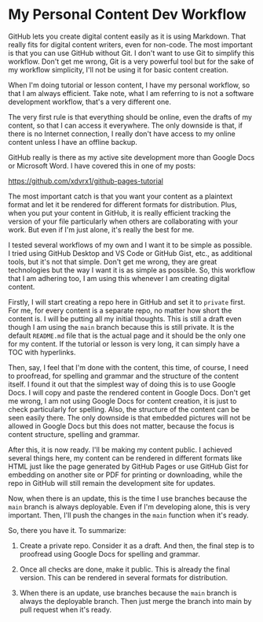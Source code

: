 # My Personal Content Dev Workflow
GitHub lets you create digital content
easily as it is using Markdown. That 
really fits for digital content writers,
even for non-code. The most important
is that you can use GitHub without
Git. I don't want to use Git to simplify
this workflow. Don't get me wrong,
Git is a very powerful tool but
for the sake of my workflow simplicity,
I'll not be using it for basic
content creation.

When I'm doing tutorial or lesson 
content, I have my personal 
workflow, so that I am always efficient.
Take note, what I am referring to
is not a software development workflow,
that's a very different one.

The very first rule is that everything
should be online, even the drafts of 
my content, so that I can access it
everywhere. The only downside is that,
if there is no Internet connection, I really 
don't have access to my online content
unless I have an offline backup.

GitHub really is there as my active
site development more than Google Docs
or Microsoft Word. I have covered
this in one of my posts:

<https://github.com/xdvrx1/github-pages-tutorial>

The most important catch is that
you want your content as a plaintext 
format and let it be rendered for
different formats for distribution.
Plus, when you put your content in 
GitHub, it is really efficient
tracking the version of your file
particularly when others
are collaborating with your work.
But even if I'm just alone, it's 
really the best for me.

I tested several workflows of my
own and I want it to be simple as
possible. I tried using GitHub 
Desktop and VS Code or GitHub Gist, etc.,
as additional tools, 
but it's not that simple.
Don't get me wrong, they are great
technologies but the way I want it
is as simple as possible. So, 
this workflow that I am adhering
too, I am using this whenever
I am creating digital content.

Firstly, I will start creating
a repo here in GitHub and set it
to `private` first. For me, for every
content is a separate repo, no
matter how short the content is.
I will be putting all my 
initial thoughts.
This is still a draft even though
I am using the `main` branch because
this is still private. It is the 
default `README.md` file that is the 
actual page and it should be the only
one for my content. If the
tutorial or lesson is very long,
it can simply have a TOC with
hyperlinks.

Then, say, I feel that I'm done with
the content, this time, of course, 
I need to proofread, for spelling
and grammar and the structure of the
content itself. I found it out that
the simplest way of doing this
is to use Google Docs. I will 
copy and paste the rendered content
in Google Docs. Don't get me wrong,
I am not using Google Docs
for content creation, 
it is just to check particularly for
spelling. Also, the
structure of the content can be
seen easily there. The only downside
is that embedded pictures will
not be allowed
in Google Docs but this does
not matter, because the focus
is content structure, spelling
and grammar.

After this, it is now ready. I'll
be making my content public. I
achieved several things here, my
content can be rendered in different
formats like HTML just like the
page generated by GitHub Pages 
or use GitHub Gist
for embedding on another site
or PDF for printing
or downloading, while the repo
in GitHub will still remain the
development site for updates.

Now, when there is an update, this
is the time I use branches 
because the `main` branch is 
always deployable. Even if I'm 
developing alone, this is very 
important. Then, I'll push the changes
in the `main` function when it's
ready.

So, there you have it. To summarize:

1. Create a private repo. Consider it
as a draft. And then, the final step
is to proofread using Google Docs
for spelling and grammar.

2. Once all checks are done, make it
public. This is already the final version.
This can be rendered in several formats
for distribution.

3. When there is an update, use 
branches because the `main` branch
is always the deployable branch.
Then just merge the branch into
main by pull request when
it's ready.
